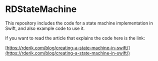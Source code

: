 # RDStateMachine

This repository includes the code for a state machine implementation in Swift, and also example code to use it.

If you want to read the article that explains the code here is the link:

[https://rderik.com/blog/creating-a-state-machine-in-swift/](https://rderik.com/blog/creating-a-state-machine-in-swift/)
